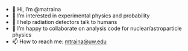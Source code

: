 - 👋 Hi, I’m @matraina
- 👀 I’m interested in experimental physics and probability
- 🌱 I help radiation detectors talk to humans
- 💞️ I’m happy to collaborate on analysis code for nuclear/astroparticle physics
- 📫 How to reach me: mtraina@uw.edu

<!---
mikyphy/mikyphy is a ✨ special ✨ repository because its `README.md` (this file) appears on your GitHub profile.
You can click the Preview link to take a look at your changes.
--->
